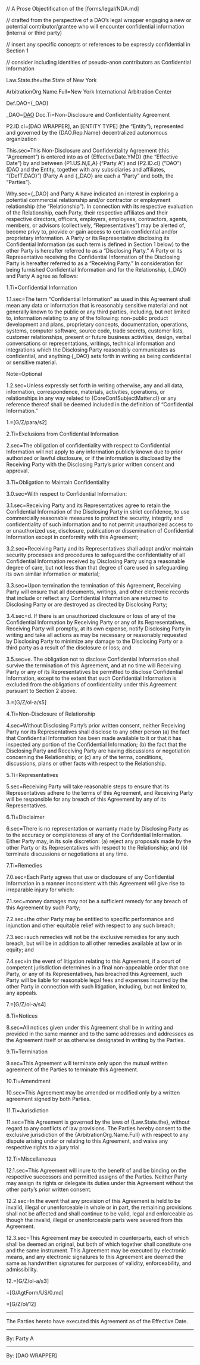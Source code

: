 // A Prose Objectification of the [forms/legal/NDA.md]

// drafted from the perspective of a DAO’s legal wrapper engaging a new or potential contributor/grantee who will encounter confidential information (internal or third party)

// insert any specific concepts or references to be expressly confidential in Section 1

// consider including identities of pseudo-anon contributors as Confidential Information

Law.State.the=the State of New York

ArbitrationOrg.Name.Full=New York International Arbitration Center

Def.DAO={_DAO}

_DAO=<a href="#Def.DAO.Target" class="definedterm">DAO</a>
Doc.Ti=Non-Disclosure and Confidentiality Agreement

P2.ID.cl=[DAO WRAPPER], an [ENTITY TYPE] (the “Entity”), represented and governed by the {DAO.Rep.Name} decentralized autonomous organization

This.sec=This Non-Disclosure and Confidentiality Agreement (this “Agreement”) is entered into as of {EffectiveDate.YMD} (the “Effective Date”) by and between {P1.US.N,E,A} (“Party A”) and {P2.ID.cl} (“DAO”) (DAO and the Entity, together with any subsidiaries and affiliates, “{DefT.DAO}”) (Party A and {_DAO} are each a “Party” and both, the “Parties”).

Why.sec={_DAO} and Party A have indicated an interest in exploring a potential commercial relationship and/or contractor or employment relationship (the “Relationship”). In connection with its respective evaluation of the Relationship, each Party, their respective affiliates and their respective directors, officers, employers, employees, contractors, agents, members, or advisors (collectively, “Representatives”) may be alerted of, become privy to, provide or gain access to certain confidential and/or proprietary information. A Party or its Representative disclosing its Confidential Information (as such term is defined in Section 1 below) to the other Party is hereafter referred to as a “Disclosing Party.” A Party or its Representative receiving the Confidential Information of the Disclosing Party is hereafter referred to as a “Receiving Party.” In consideration for being furnished Confidential Information and for the Relationship, {_DAO} and Party A agree as follows:

1.Ti=Confidential Information

1.1.sec=The term “Confidential Information” as used in this Agreement shall mean any data or information that is reasonably sensitive material and not generally known to the public or any third parties, including, but not limited to, information relating to any of the following: non-public product development and plans, proprietary concepts, documentation, operations, systems, computer software, source code, trade secrets, customer lists, customer relationships, present or future business activities, design, verbal conversations or representations, writings, technical information and integrations which the Disclosing Party reasonably communicates as confidential, and anything {_DAO} sets forth in writing as being confidential or sensitive material. 

Note=Optional

1.2.sec=Unless expressly set forth in writing otherwise, any and all data, information, correspondence, materials, activities, operations, or relationships in any way related to {CoreConfSubjectMatter.cl} or any reference thereof shall be deemed included in the definition of “Confidential Information.”

1.=[G/Z/para/s2]

2.Ti=Exclusions from Confidential Information

2.sec=The obligation of confidentiality with respect to Confidential Information will not apply to any information publicly known due to prior authorized or lawful disclosure, or if the information is disclosed by the Receiving Party with the Disclosing Party’s prior written consent and approval.

3.Ti=Obligation to Maintain Confidentiality

3.0.sec=With respect to Confidential Information:

3.1.sec=Receiving Party and its Representatives agree to retain the Confidential Information of the Disclosing Party in strict confidence, to use commercially reasonable measures to protect the security, integrity and confidentiality of such information and to not permit unauthorized access to or unauthorized use, disclosure, publication or dissemination of Confidential Information except in conformity with this Agreement;

3.2.sec=Receiving Party and its Representatives shall adopt and/or maintain security processes and procedures to safeguard the confidentiality of all Confidential Information received by Disclosing Party using a reasonable degree of care, but not less than that degree of care used in safeguarding its own similar information or material;

3.3.sec=Upon termination the termination of this Agreement, Receiving Party will ensure that all documents, writings, and other electronic records that include or reflect any Confidential Information are returned to Disclosing Party or are destroyed as directed by Disclosing Party;

3.4.sec=d.	If there is an unauthorized disclosure or loss of any of the Confidential Information by Receiving Party or any of its Representatives, Receiving Party will promptly, at its own expense, notify Disclosing Party in writing and take all actions as may be necessary or reasonably requested by Disclosing Party to minimize any damage to the Disclosing Party or a third party as a result of the disclosure or loss; and 

3.5.sec=e.	The obligation not to disclose Confidential Information shall survive the termination of this Agreement, and at no time will Receiving Party or any of its Representatives be permitted to disclose Confidential Information, except to the extent that such Confidential Information is excluded from the obligations of confidentiality under this Agreement pursuant to Section 2 above.

3.=[G/Z/ol-a/s5]

4.Ti=Non-Disclosure of Relationship

4.sec=Without Disclosing Party’s prior written consent, neither Receiving Party nor its Representatives shall disclose to any other person (a) the fact that Confidential Information has been made available to it or that it has inspected any portion of the Confidential Information; (b) the fact that the Disclosing Party and Receiving Party are having discussions or negotiation concerning the Relationship; or (c) any of the terms, conditions, discussions, plans or other facts with respect to the Relationship.

5.Ti=Representatives

5.sec=Receiving Party will take reasonable steps to ensure that its Representatives adhere to the terms of this Agreement, and Receiving Party will be responsible for any breach of this Agreement by any of its Representatives.

6.Ti=Disclaimer

6.sec=There is no representation or warranty made by Disclosing Party as to the accuracy or completeness of any of the Confidential Information. Either Party may, in its sole discretion: (a) reject any proposals made by the other Party or its Representatives with respect to the Relationship; and (b) terminate discussions or negotiations at any time.

7.Ti=Remedies

7.0.sec=Each Party agrees that use or disclosure of any Confidential Information in a manner inconsistent with this Agreement will give rise to irreparable injury for which: 

7.1.sec=money damages may not be a sufficient remedy for any breach of this Agreement by such Party; 

7.2.sec=the other Party may be entitled to specific performance and injunction and other equitable relief with respect to any such breach;

7.3.sec=such remedies will not be the exclusive remedies for any such breach, but will be in addition to all other remedies available at law or in equity; and 

7.4.sec=in the event of litigation relating to this Agreement, if a court of competent jurisdiction determines in a final non-appealable order that one Party, or any of its Representatives, has breached this Agreement, such Party will be liable for reasonable legal fees and expenses incurred by the other Party in connection with such litigation, including, but not limited to, any appeals.

7.=[G/Z/ol-a/s4]

8.Ti=Notices

8.sec=All notices given under this Agreement shall be in writing and provided in the same manner and to the same addresses and addressees as the Agreement itself or as otherwise designated in writing by the Parties.

9.Ti=Termination

9.sec=This Agreement will terminate only upon the mutual written agreement of the Parties to terminate this Agreement.

10.Ti=Amendment

10.sec=This Agreement may be amended or modified only by a written agreement signed by both Parties.

11.Ti=Jurisdiction

11.sec=This Agreement is governed by the laws of {Law.State.the}, without regard to any conflicts of law provisions. The Parties hereby consent to the exclusive jurisdiction of the {ArbitrationOrg.Name.Full} with respect to any dispute arising under or relating to this Agreement, and waive any respective rights to a jury trial. 

12.Ti=Miscellaneous 

12.1.sec=This Agreement will inure to the benefit of and be binding on the respective successors and permitted assigns of the Parties. Neither Party may assign its rights or delegate its duties under this Agreement without the other party’s prior written consent. 

12.2.sec=In the event that any provision of this Agreement is held to be invalid, illegal or unenforceable in whole or in part, the remaining provisions shall not be affected and shall continue to be valid, legal and enforceable as though the invalid, illegal or unenforceable parts were severed from this Agreement. 

12.3.sec=This Agreement may be executed in counterparts, each of which shall be deemed an original, but both of which together shall constitute one and the same instrument. This Agreement may be executed by electronic means, and any electronic signatures to this Agreement are deemed the same as handwritten signatures for purposes of validity, enforceability, and admissibility.

12.=[G/Z/ol-a/s3]

=[G/AgtForm/US/0.md]

=[G/Z/ol/12]
*****************************************************



The Parties hereto have executed this Agreement as of the Effective Date.



________
By: 
Party A


________
By: 
[DAO WRAPPER]
